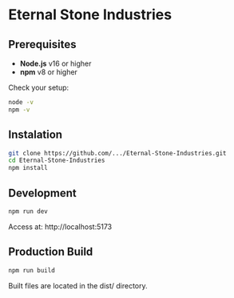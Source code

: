 # Eternal Stone Industries

## Prerequisites

- **Node.js** v16 or higher
- **npm** v8 or higher

Check your setup:

```bash
node -v
npm -v
```

## Instalation

```bash
git clone https://github.com/.../Eternal-Stone-Industries.git
cd Eternal-Stone-Industries
npm install
```

## Development

```bash
npm run dev
```

Access at: http://localhost:5173

## Production Build

```bash
npm run build
```

Built files are located in the dist/ directory.
